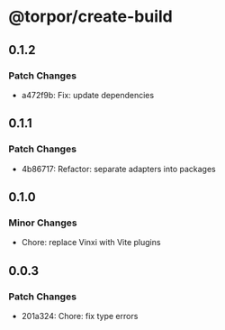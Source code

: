 # @torpor/create-build

## 0.1.2

### Patch Changes

- a472f9b: Fix: update dependencies

## 0.1.1

### Patch Changes

- 4b86717: Refactor: separate adapters into packages

## 0.1.0

### Minor Changes

- Chore: replace Vinxi with Vite plugins

## 0.0.3

### Patch Changes

- 201a324: Chore: fix type errors
